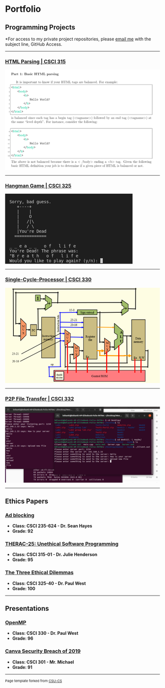 Portfolio
=========

Programming Projects
--------------------

*For access to my private project repositories, please [email me](mailto:badiaz@csustudent.net?subject=GitHub%20Access) with the subject line, GitHub Access.

---
### [HTML Parsing | CSCI 315](project1)

![Project 1 Thumbnail - Parsing Intro](images/html_parsing_project.png)

---
### [Hangman Game | CSCI 325](project2)

![Project 2 Thumbnail - Hangman Intro](images/hangman_project.png)

---
### [Single-Cycle-Processor | CSCI 330](project3)

![Project 3 Thumbnail - Single-Cycle Intro](images/single_cycle_processor_project.png)

---
### [P2P File Transfer | CSCI 332](project4)

![Project 4 Thumbnail - File Transfer Intro](images/file_transfer_project.png)

---

Ethics Papers
-------------

### [Ad blocking](/pdf/ad_blocking_paper.pdf)

-   **Class: CSCI 235-624 - Dr. Sean Hayes**  
-   **Grade: 92**

### [THERAC-25: Unethical Software Programming](/pdf/therac_25_paper.pdf)

-   **Class: CSCI 315-01 - Dr. Julie Henderson** 
-   **Grade: 95**

### [The Three Ethical Dilemmas](/pdf/three_ethical_dilemmas_paper.pdf)

-   **Class: CSCI 325-40 - Dr. Paul West** 
-   **Grade: 100**

---

Presentations
-------------

### [OpenMP](/pdf/OpenMP.pdf)

- **Class: CSCI 330 - Dr. Paul West** 
- **Grade: 96**


### [Canva Security Breach of 2019](/pdf/Canva_Security_Breach.pdf)

- **Class: CSCI 301 - Mr. Michael** 
- **Grade: 91**

---

<p style="font-size:11px">Page template forked from <a href="https://github.com/csu-cs/csci-portfolio">CSU-CS</a></p>
<!-- Remove above link if you don't want to attributive -->
